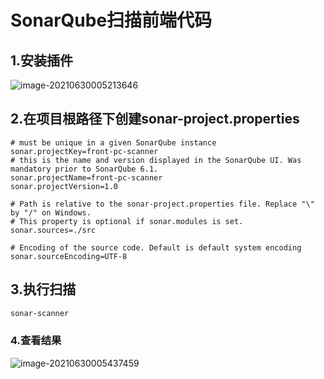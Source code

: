 # SonarQube扫描前端代码

## 1.安装插件

![image-20210630005213646](http://sjluyi7xe.hd-bkt.clouddn.com/typora/image-20210630005213646.png)

## 2.在项目根路径下创建sonar-project.properties

```properties
# must be unique in a given SonarQube instance
sonar.projectKey=front-pc-scanner
# this is the name and version displayed in the SonarQube UI. Was mandatory prior to SonarQube 6.1.
sonar.projectName=front-pc-scanner
sonar.projectVersion=1.0

# Path is relative to the sonar-project.properties file. Replace "\" by "/" on Windows.
# This property is optional if sonar.modules is set.
sonar.sources=./src

# Encoding of the source code. Default is default system encoding
sonar.sourceEncoding=UTF-8
```

## 3.执行扫描

```sh
sonar-scanner
```

### 4.查看结果

![image-20210630005437459](http://sjluyi7xe.hd-bkt.clouddn.com/typora/image-20210630005437459.png)